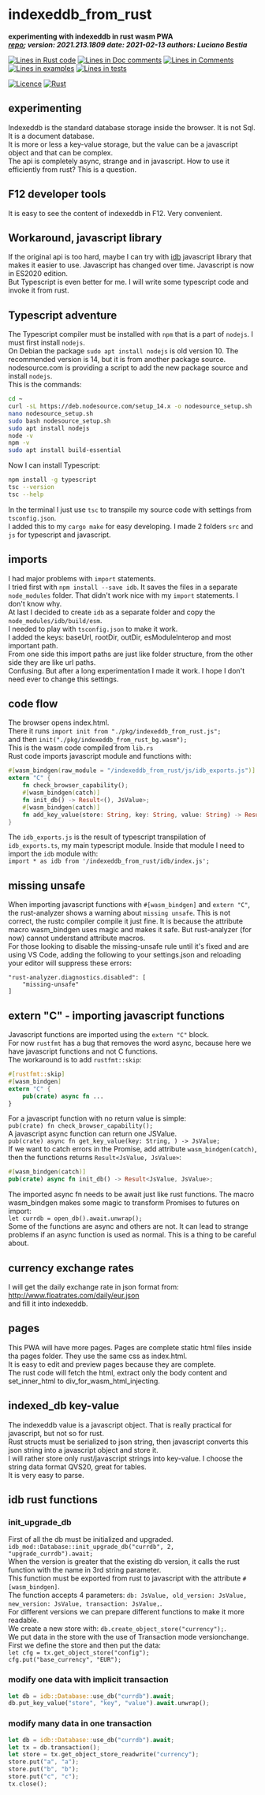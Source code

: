 [comment]: # (lmake_md_to_doc_comments segment start A)

# indexeddb_from_rust

[comment]: # (lmake_cargo_toml_to_md start)

**experimenting with indexeddb in rust wasm PWA**  
***[repo](https://github.com/LucianoBestia/indexeddb_from_rust); version: 2021.213.1809  date: 2021-02-13 authors: Luciano Bestia***  

[comment]: # (lmake_cargo_toml_to_md end)

[comment]: # (lmake_lines_of_code start)
[![Lines in Rust code](https://img.shields.io/badge/Lines_in_Rust-485-green.svg)](https://github.com/LucianoBestia/indexeddb_from_rust/)
[![Lines in Doc comments](https://img.shields.io/badge/Lines_in_Doc_comments-43-blue.svg)](https://github.com/LucianoBestia/indexeddb_from_rust/)
[![Lines in Comments](https://img.shields.io/badge/Lines_in_comments-84-purple.svg)](https://github.com/LucianoBestia/indexeddb_from_rust/)
[![Lines in examples](https://img.shields.io/badge/Lines_in_examples-0-yellow.svg)](https://github.com/LucianoBestia/indexeddb_from_rust/)
[![Lines in tests](https://img.shields.io/badge/Lines_in_tests-15-orange.svg)](https://github.com/LucianoBestia/indexeddb_from_rust/)

[comment]: # (lmake_lines_of_code end)

[![Licence](https://img.shields.io/badge/license-MIT-blue.svg)](https://github.com/LucianoBestia/indexeddb_from_rust/blob/master/LICENSE) [![Rust](https://github.com/LucianoBestia/indexeddb_from_rust/workflows/RustAction/badge.svg)](https://github.com/LucianoBestia/indexeddb_from_rust/)

## experimenting

Indexeddb is the standard database storage inside the browser. It is not Sql. It is a document database.  
It is more or less a key-value storage, but the value can be a javascript object and that can be complex.  
The api is completely async, strange and in javascript. How to use it efficiently from rust? This is a question.  

## F12 developer tools

It is easy to see the content of indexeddb in F12. Very convenient.  

## Workaround, javascript library

If the original api is too hard, maybe I can try with [idb](https://github.com/jakearchibald/idb) javascript library that makes it easier to use.
Javascript has changed over time. Javascript is now in ES2020 edition.  
But Typescript is even better for me. I will write some typescript code and invoke it from rust.  

## Typescript adventure

The Typescript compiler must be installed with `npm` that is a part of `nodejs`. I must first install `nodejs`.  
On Debian the package `sudo apt install nodejs` is old version 10. The recommended version is 14, but it is from another package source.  
nodesource.com is providing a script to add the new package source and install `nodejs`.  
This is the commands:  

```bash
cd ~
curl -sL https://deb.nodesource.com/setup_14.x -o nodesource_setup.sh
nano nodesource_setup.sh
sudo bash nodesource_setup.sh
sudo apt install nodejs
node -v
npm -v
sudo apt install build-essential
```

Now I can install Typescript:  

```bash
npm install -g typescript
tsc --version
tsc --help
```

In the terminal I just use `tsc` to transpile my source code with settings from `tsconfig.json`.  
I added this to my `cargo make` for easy developing.
I made 2 folders `src` and `js` for typescript and javascript.  

## imports

I had major problems with `import` statements.  
I tried first with `npm install --save idb`. It saves the files in a separate `node_modules` folder. That didn't work nice with my `import` statements. I don't know why.  
At last I decided to create `idb` as a separate folder and copy the `node_modules/idb/build/esm`.  
I needed to play with `tsconfig.json` to make it work.  
I added the keys: baseUrl, rootDir, outDir, esModuleInterop and most important path.  
From one side this import paths are just like folder structure, from the other side they are like url paths.  
Confusing. But after a long experimentation I made it work. I hope I don't need ever to change this settings.  

## code flow

The browser opens index.html.  
There it runs `import init from "./pkg/indexeddb_from_rust.js";`  
and then `init("./pkg/indexeddb_from_rust_bg.wasm");`  
This is the wasm code compiled from `lib.rs`  
Rust code imports javascript module and functions with:  

```rust
#[wasm_bindgen(raw_module = "/indexeddb_from_rust/js/idb_exports.js")]
extern "C" {
    fn check_browser_capability();
    #[wasm_bindgen(catch)]
    fn init_db() -> Result<(), JsValue>;
    #[wasm_bindgen(catch)]
    fn add_key_value(store: String, key: String, value: String) -> Result<(), JsValue>;
}
```

The `idb_exports.js` is the result of typescript transpilation of `idb_exports.ts`, my main typescript module.
Inside that module I need to import the `idb` module with:  
`import * as idb from '/indexeddb_from_rust/idb/index.js';`  

## missing unsafe

When importing javascript functions with `#[wasm_bindgen]` and `extern "C"`, the rust-analyzer shows a warning about `missing unsafe`. This is not correct, the rustc compiler compile it just fine. It is because the attribute macro wasm_bindgen uses magic and makes it safe. But rust-analyzer (for now) cannot understand attribute macros.  
For those looking to disable the missing-unsafe rule until it's fixed and are using VS Code, adding the following to your settings.json and reloading your editor will suppress these errors:

```config
"rust-analyzer.diagnostics.disabled": [
    "missing-unsafe"
]
```

## extern "C" - importing javascript functions

Javascript functions are imported using the `extern "C"` block.  
For now `rustfmt` has a bug that removes the word async, because here we have javascript functions and not C functions.  
The workaround is to add `rustfmt::skip`:  

```rust
#[rustfmt::skip]
#[wasm_bindgen]
extern "C" {
    pub(crate) async fn ...
}
```

For a javascript function with no return value is simple:  
`pub(crate) fn check_browser_capability();`  
A javascript async function can return one JSValue.  
`pub(crate) async fn get_key_value(key: String, ) -> JsValue;`  
If we want to catch errors in the Promise, add attribute `wasm_bindgen(catch)`, then the functions returns `Result<JsValue, JsValue>`:  

```rust
#[wasm_bindgen(catch)]
pub(crate) async fn init_db() -> Result<JsValue, JsValue>;
```

The imported async fn needs to be await just like rust functions. The macro wasm_bindgen makes some magic to transform Promises to futures on import:  
`let currdb = open_db().await.unwrap();`  
Some of the functions are async and others are not. It can lead to strange problems if an async function is used as normal. This is a thing to be careful about.

## currency exchange rates

I will get the daily exchange rate in json format from:  
<http://www.floatrates.com/daily/eur.json>  
and fill it into indexeddb.  

## pages

This PWA will have more pages. Pages are complete static html files inside tha pages folder. They use the same css as index.html.  
It is easy to edit and preview pages because they are complete.  
The rust code will fetch the html, extract only the body content and set_inner_html to div_for_wasm_html_injecting.  

## indexed_db key-value

The indexeddb value is a javascript object. That is really practical for javascript, but not so for rust.  
Rust structs must be serialized to json string, then javascript converts this json string into a javascript object and store it.  
I will rather store only rust/javascript strings into key-value. I choose the string data format QVS20, great for tables.  
It is very easy to parse.  

## idb rust functions

### init_upgrade_db

First of all the db must be initialized and upgraded.  
`idb_mod::Database::init_upgrade_db("currdb", 2, "upgrade_currdb").await;`  
When the version is greater that the existing db version, it calls the rust function with the name in 3rd string parameter.  
This function must be exported from rust to javascript with the attribute `#[wasm_bindgen]`.  
The function accepts 4 parameters: `db: JsValue, old_version: JsValue, new_version: JsValue, transaction: JsValue,`.  
For different versions we can prepare different functions to make it more readable.  
We create a new store with: `db.create_object_store("currency");`.  
We put data in the store with the use of Transaction mode versionchange.  
First we define the store and then put the data:  
`let cfg = tx.get_object_store("config");`  
`cfg.put("base_currency", "EUR");`  

### modify one data with implicit transaction

```rust
let db = idb::Database::use_db("currdb").await;
db.put_key_value("store", "key", "value").await.unwrap();
```

### modify many data in one transaction

```rust
let db = idb::Database::use_db("currdb").await;
let tx = db.transaction();
let store = tx.get_object_store_readwrite("currency");
store.put("a", "a");
store.put("b", "b");
store.put("c", "c");
tx.close();
```

